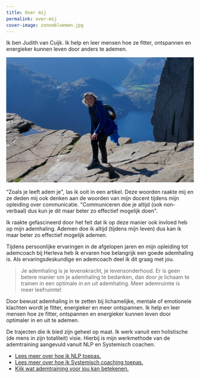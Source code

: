 ```yaml
---
title: Over mij
permalink: over-mij
cover-image: zonnebloemen.jpg
---
```


Ik ben Judith van Cuijk. Ik help en leer mensen hoe ze fitter, ontspannen en energieker kunnen leven door anders te ademen.

![Judith](/img/judith.jpg)

“Zoals je leeft adem je", las ik ooit in een artikel. Deze woorden raakte mij en ze deden mij ook denken aan de woorden van mijn docent tijdens mijn opleiding over communicatie. "Communiceren doe je altijd (ook non-verbaal) dus kun je dit maar beter zo effectief mogelijk doen".

Ik raakte gefascineerd door het feit dat ik op deze manier ook invloed heb op mijn ademhaling. Ademen doe ik altijd (tijdens mijn leven) dus kan ik maar beter zo effectief mogelijk ademen.

Tijdens persoonlijke ervaringen in de afgelopen jaren en mijn opleiding tot ademcoach bij Herleva heb ik ervaren hoe belangrijk een goede ademhaling is. Als ervaringsdeskundige en ademcoach deel ik dit graag met jou.

> Je ademhaling is je levenskracht, je levensonderhoud. Er is geen betere manier om je ademhaling te bedanken, dan door je lichaam te trainen in een optimale _in en uit_ ademhaling. Meer ademruimte is meer leefruimte!

Door bewust ademhaling in te zetten bij lichamelijke, mentale of emotionele klachten wordt je fitter, energieker en meer ontspannen.  Ik help en leer mensen hoe ze fitter, ontspannen en energieker kunnen leven door optimaler in en uit te ademen.

De trajecten die ik bied zijn geheel op maat. Ik werk vanuit een holistische (de mens in zijn totaliteit) visie. Hierbij is mijn werkmethode van de ademtraining aangevuld vanuit NLP en Systemisch coachen.

<ul class="call-to-action">
  <li><a href="/nlp">Lees meer over hoe ik NLP toepas.</a></li>
  <li><a href="/systemisch coaching">Lees meer over hoe ik Systemisch coaching toepas.</a></li>
  <li><a href="/ademtraining">Kijk wat ademtraining voor jou kan betekenen.</a></li>
</ul>
